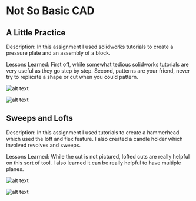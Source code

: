 # Not So Basic CAD
## A Little Practice
Description: In this assignment I used solidworks tutorials to create a pressure plate and an assembly of a block. 

Lessons Learned: First off, while somewhat tedious solidworks tutorials are very useful as they go step by step. Second, patterns are your friend, never try to replicate a shape or cut when you could pattern. 

![alt text](https://github.com/jbrown56/Not_So-Basic-CAD/blob/master/Media/tutor_assem.PNG)

![alt text](https://github.com/jbrown56/Not_So-Basic-CAD/blob/master/Media/pressure_plate.PNG)

## Sweeps and Lofts
Description: In this assignment I used tutorials to create a hammerhead which used the loft and flex feature. I also created a candle holder which involved revolves and sweeps.  

Lessons Learned: While the cut is not pictured, lofted cuts are really helpful on this sort of tool. I also learned it can be really helpful to have multiple planes. 

![alt text](https://github.com/jbrown56/Not_So-Basic-CAD/blob/master/Media/cstick.PNG)

![alt text](https://github.com/jbrown56/Not_So-Basic-CAD/blob/master/Media/loft.PNG)


